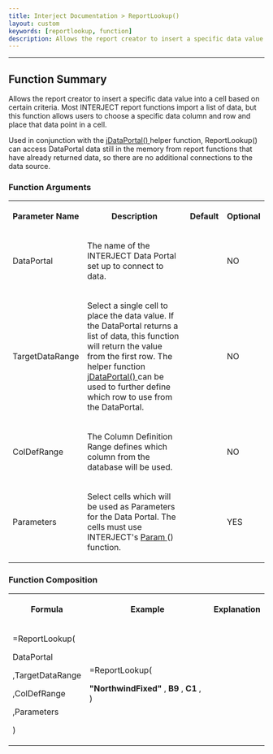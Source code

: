 ```yaml
---
title: Interject Documentation > ReportLookup()
layout: custom
keywords: [reportlookup, function]
description: Allows the report creator to insert a specific data value into a cell based on certain criteria. 
---
```

* * *

##  Function Summary 

Allows the report creator to insert a specific data value into a cell based on certain criteria. Most INTERJECT report functions import a list of data, but this function allows users to choose a specific data column and row and place that data point in a cell. 

Used in conjunction with the [ jDataPortal() ](/wIndex/61702544.html) helper function, ReportLookup() can access DataPortal data still in the memory from report functions that have already returned data, so there are no additional connections to the data source. 

###  Function Arguments   
  
<table>  
<tr>  
<th>

Parameter Name 
</th>  
<th>

Description 
</th>  
<th>

Default 
</th>  
<th>

Optional 
</th> </tr>  
<tr>  
<td>



DataPortal 


</td>  
<td>

The name of the INTERJECT Data Portal set up to connect to data. 
</td>  
<td>


</td>  
<td>



NO 


</td> </tr>  
<tr>  
<td>

TargetDataRange 
</td>  
<td>



Select a single cell to place the data value. If the DataPortal returns a list of data, this function will return the value from the first row. The helper function [ jDataPortal() ](/wIndex/61702544.html) can be used to further define which row to use from the DataPortal. 


</td>  
<td>


</td>  
<td>

NO 
</td> </tr>  
<tr>  
<td>

ColDefRange  
</td>  
<td>

The Column Definition Range defines which column from the database will be used. 
</td>  
<td>


</td>  
<td>

NO  
</td> </tr>  
<tr>  
<td>

Parameters 
</td>  
<td>

Select cells which will be used as Parameters for the Data Portal. The cells must use INTERJECT's [ Param ](/wIndex/81756199.html) () function. 
</td>  
<td>


</td>  
<td>

YES 
</td> </tr> </table>

###  Function Composition   
  
<table>  
<tr>  
<th>

Formula 
</th>  
<th>

Example 
</th>  
<th>

Explanation 
</th> </tr>  
<tr>  
<td>



=ReportLookup( 

DataPortal 

,TargetDataRange 

,ColDefRange 

,Parameters 

) 


</td>  
<td>



=ReportLookup( 

<b>"NorthwindFixed"</b>
,  <b>B9</b>
,  <b>C1</b>
, 
) 


</td>  
<td>


</td> </tr> </table>
